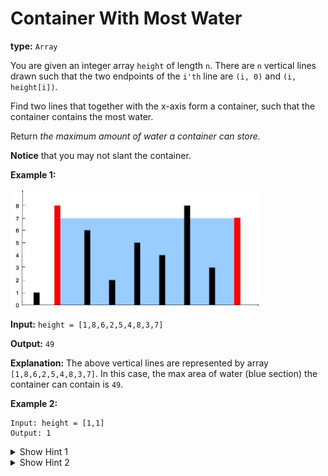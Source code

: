 # Container With Most Water

__type:__ `Array`

You are given an integer array `height` of length `n`. There are `n` vertical lines drawn such that the two endpoints of the `i'th` line are `(i, 0)` and `(i, height[i])`.

Find two lines that together with the x-axis form a container, such that the container contains the most water.

Return _the maximum amount of water a container can store._

__Notice__ that you may not slant the container.

__Example 1:__

<img width=400 src="../../question_11.jpg" />

__Input:__ `height = [1,8,6,2,5,4,8,3,7]`

__Output:__ `49`

__Explanation:__ The above vertical lines are represented by array `[1,8,6,2,5,4,8,3,7]`. In this case, the max area of water (blue section) the container can contain is `49`.

__Example 2:__

```
Input: height = [1,1]
Output: 1
```

<details>

<summary>Show Hint 1</summary>

The aim is to maximize the area formed between the vertical lines. The area of any container is calculated using the shorter line as length and the distance between the lines as the width of the rectangle.

`Area = length of shorter vertical line * distance between lines`

We can definitely get the maximum width container as the outermost lines have the maximum distance between them. However, this container __might not be the maximum in size__ as one of the vertical lines of
this container could be really short.

Contemplate this example:
```
[3, 9, 3, 4, 7, 2, 12, 6]
```

<img width=400 src="../../hint_water_trap_1.png" />
<br />
<img width=400 src="../../hint_water_trap_2.png" />

</details>

<details>

<summary>Show Hint 2</summary>

Start with the maximum width container and go to a shorter width container if there is a vertical line longer than the current containers shorter line. This way we are compromising on the width but
we are looking forward to a longer length container.

</details>

